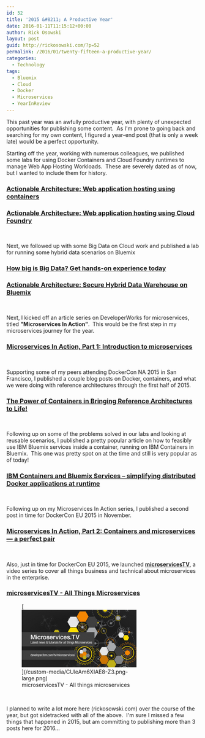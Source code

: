 ```yaml
---
id: 52
title: '2015 &#8211; A Productive Year'
date: 2016-01-11T11:15:12+00:00
author: Rick Osowski
layout: post
guid: http://rickosowski.com/?p=52
permalink: /2016/01/twenty-fifteen-a-productive-year/
categories:
  - Technology
tags:
  - Bluemix
  - Cloud
  - Docker
  - Microservices
  - YearInReview
---
```

This past year was an awfully productive year, with plenty of unexpected opportunities for publishing some content.  As I'm prone to going back and searching for my own content, I figured a year-end post (that is only a week late) would be a perfect opportunity.

Starting off the year, working with numerous colleagues, we published some labs for using Docker Containers and Cloud Foundry runtimes to manage Web App Hosting Workloads.  These are severely dated as of now, but I wanted to include them for history.

### [Actionable Architecture: Web application hosting using containers](https://developer.ibm.com/bluemix/docs/actionable-architecture-building-web-application-hosting-containers/)

### [Actionable Architecture: Web application hosting using Cloud Foundry](https://developer.ibm.com/bluemix/docs/actionable-architecture-building-web-application-hosting-cloud-foundry/)

&nbsp;

Next, we followed up with some Big Data on Cloud work and published a lab for running some hybrid data scenarios on Bluemix

### [How big is Big Data? Get hands-on experience today](https://developer.ibm.com/bluemix/2015/06/16/how-big-is-big-data/)

### [Actionable Architecture: Secure Hybrid Data Warehouse on Bluemix](https://developer.ibm.com/bluemix/docs/actionable-architecture-secure-hybrid-data-warehouse-bluemix-big-data-workshop-1/)

&nbsp;

Next, I kicked off an article series on DeveloperWorks for microservices, titled **"Microservices In Action"**.  This would be the first step in my microservices journey for the year.

### [Microservices In Action, Part 1: Introduction to microservices](http://www.ibm.com/developerworks/cloud/library/cl-bluemix-microservices-in-action-part-1-trs/index.html)

&nbsp;

Supporting some of my peers attending DockerCon NA 2015 in San Francisco, I published a couple blog posts on Docker, containers, and what we were doing with reference architectures through the first half of 2015.

### [The Power of Containers in Bringing Reference Architectures to Life!](https://developer.ibm.com/opentech/2015/06/19/the-power-of-containers-in-bringing-reference-architectures-to-life/)

&nbsp;

Following up on some of the problems solved in our labs and looking at reusable scenarios, I published a pretty popular article on how to feasibly use IBM Bluemix services inside a container, running on IBM Containers in Bluemix.  This one was pretty spot on at the time and still is very popular as of today!

### [IBM Containers and Bluemix Services – simplifying distributed Docker applications at runtime](https://developer.ibm.com/bluemix/2015/07/06/simplifying-distributed-docker-applications/)

&nbsp;

Following up on my Microservices In Action series, I published a second post in time for DockerCon EU 2015 in November.

### [Microservices In Action, Part 2: Containers and microservices — a perfect pair](http://www.ibm.com/developerworks/cloud/library/cl-bluemix-microservices-in-action-part-2-trs/index.html)

&nbsp;

Also, just in time for DockerCon EU 2015, we launched **[microservicesTV](https://developer.ibm.com/tv/microservices/)**, a video series to cover all things business and technical about microservices in the enterprise.

### [microservicesTV - All Things Microservices](https://developer.ibm.com/tv/microservices/)

<figure id="attachment_53" style="width: 300px;" class="wp-caption aligncenter">
[<img src="/custom-media/CUleAm6XIAE8-Z3.png-large-300x150.png" alt="microservicesTV - All things microservices" width="300" height="150" />](/custom-media/CUleAm6XIAE8-Z3.png-large.png)<figcaption class="wp-caption-text">microservicesTV - All things microservices</figcaption></figure>

&nbsp;

I planned to write a lot more here (rickosowski.com) over the course of the year, but got sidetracked with all of the above.  I'm sure I missed a few things that happened in 2015, but am committing to publishing more than 3 posts here for 2016...
